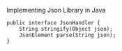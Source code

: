 Implementing Json Library in Java

```
public interface JsonHandler {
	String stringify(Object json);
	JsonElement parse(String json);
}
```
